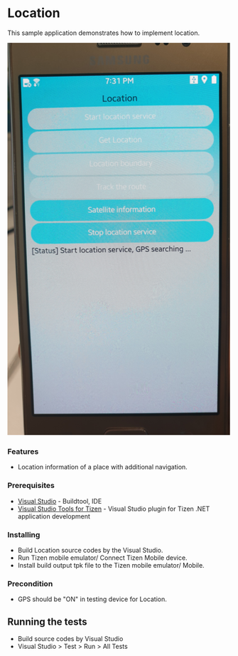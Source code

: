 # Location
This sample application demonstrates how to implement location.

![Main page - overview](./Location1.png)


### Features
* Location information of a place with additional navigation.

### Prerequisites

* [Visual Studio](https://www.visualstudio.com/) - Buildtool, IDE
* [Visual Studio Tools for Tizen](https://developer.tizen.org/development/visual-studio-tools-tizen/installing-visual-studio-tools-tizen) - Visual Studio plugin for Tizen .NET application development

### Installing

* Build Location source codes by the Visual Studio.
* Run Tizen mobile emulator/ Connect Tizen Mobile device.
* Install build output tpk file to the Tizen mobile emulator/ Mobile.

### Precondition

* GPS should be "ON" in testing device for Location.


## Running the tests

* Build source codes by Visual Studio
* Visual Studio > Test > Run > All Tests

